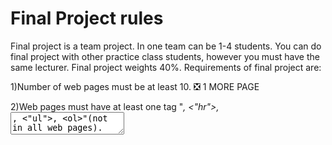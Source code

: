 # Final Project rules 

Final project is a team project. In one team can be 1-4 students. You can do final project with other practice class students, 	 however you must have the same lecturer. Final project weights 40%. Requirements of final project are:

 1)Number of web pages must be at least 10. ❎ 1 MORE PAGE 

 2)Web pages must have at least one tag "<i>, <"hr">, <textarea>, <"ul">, <ol>"(not in all web pages). ✅

 3)Push your final project in github repository. This task for each team member. ✅

 4)Color must be defined by hsl,hsla,rgb, rgba, functions and by hexadecimal number. ✅

 5)Final project must contain at least four flexbox containers and items must be aligned. ✅ 

 6)HTML elements must be aligned by grid system.  ✅

 7)Five buttons and two tables must be styled by bootstrap library. Some elements must be styled by tailwind library. DONE ✅

 8)Final project must be mobile adaptable for at least two kinds of screen.  RPOCESS ❎

9) Final project must have inputs with types date, number, text, radio, checkbox. ❎ !сории мен data косуды умытып кетыпын

10)Some HTML elements must be styled by Vue.js framework. DONE ✅


## Бызде уже тен жартысы дайын тек  mobile adaptable and 1 page null то есть 1 страница мен   adaptable жок так мен 
## max-width: 991px and max-width: 778px точно емес размер но style.scss корсендер болады path("...\Atelier New York\scss\style.scss")




